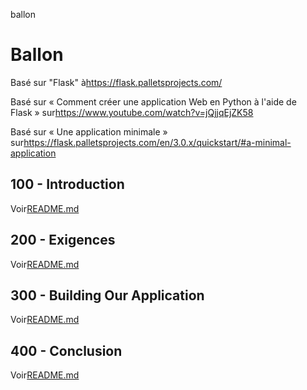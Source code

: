 ballon

# Ballon

Basé sur "Flask" à<https://flask.palletsprojects.com/>

Basé sur « Comment créer une application Web en Python à l'aide de Flask » sur<https://www.youtube.com/watch?v=jQjjqEjZK58>

Basé sur « Une application minimale » sur<https://flask.palletsprojects.com/en/3.0.x/quickstart/#a-minimal-application>

## 100 - Introduction

Voir[README.md](./100/README.md)

## 200 - Exigences

Voir[README.md](./200/README.md)

## 300 - Building Our Application

Voir[README.md](./300/README.md)

## 400 - Conclusion

Voir[README.md](./400/README.md)

